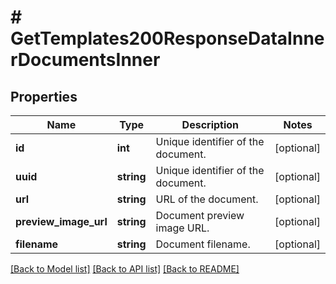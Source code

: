 # # GetTemplates200ResponseDataInnerDocumentsInner

## Properties

Name | Type | Description | Notes
------------ | ------------- | ------------- | -------------
**id** | **int** | Unique identifier of the document. | [optional]
**uuid** | **string** | Unique identifier of the document. | [optional]
**url** | **string** | URL of the document. | [optional]
**preview_image_url** | **string** | Document preview image URL. | [optional]
**filename** | **string** | Document filename. | [optional]

[[Back to Model list]](../../README.md#models) [[Back to API list]](../../README.md#endpoints) [[Back to README]](../../README.md)
